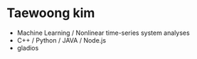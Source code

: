 Taewoong kim
=============

* Machine Learning / Nonlinear time-series system analyses 
* C++ / Python / JAVA / Node.js
* gladios
